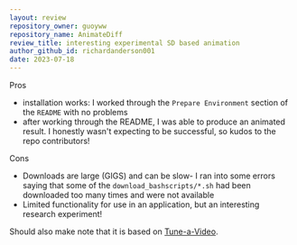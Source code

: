 ```yaml
---
layout: review
repository_owner: guoyww
repository_name: AnimateDiff
review_title: interesting experimental SD based animation
author_github_id: richardanderson001
date: 2023-07-18
---
```

Pros
- installation works: I worked through the `Prepare Environment` section of the `README` with no problems
- after working through the README, I was able to produce an animated result.  I honestly wasn't expecting to be successful, so kudos to the repo contributors! 


Cons
- Downloads are large (GIGS) and can be slow- I ran into some errors saying that some of the `download_bashscripts/*.sh` had been downloaded too many times and were not available
- Limited functionality for use in an application, but an interesting research experiment!


Should also make note that it is based on [Tune-a-Video](https://github.com/showlab/Tune-A-Video).

